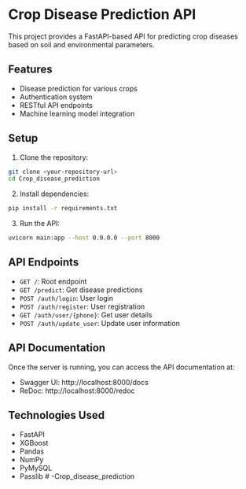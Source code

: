 # Crop Disease Prediction API

This project provides a FastAPI-based API for predicting crop diseases based on soil and environmental parameters.

## Features

- Disease prediction for various crops
- Authentication system
- RESTful API endpoints
- Machine learning model integration

## Setup

1. Clone the repository:
```bash
git clone <your-repository-url>
cd Crop_disease_prediction
```

2. Install dependencies:
```bash
pip install -r requirements.txt
```

3. Run the API:
```bash
uvicorn main:app --host 0.0.0.0 --port 8000
```

## API Endpoints

- `GET /`: Root endpoint
- `GET /predict`: Get disease predictions
- `POST /auth/login`: User login
- `POST /auth/register`: User registration
- `GET /auth/user/{phone}`: Get user details
- `POST /auth/update_user`: Update user information

## API Documentation

Once the server is running, you can access the API documentation at:
- Swagger UI: http://localhost:8000/docs
- ReDoc: http://localhost:8000/redoc

## Technologies Used

- FastAPI
- XGBoost
- Pandas
- NumPy
- PyMySQL
- Passlib # -Crop_disease_prediction
